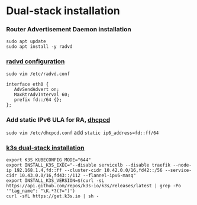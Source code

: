 # Dual-stack installation

### Router Advertisement Daemon installation
```
sudo apt update
sudo apt install -y radvd
```

### [radvd configuration](https://linux.die.net/man/5/radvd.conf)
`sudo vim /etc/radvd.conf`
```
interface eth0 {
   AdvSendAdvert on;
   MaxRtrAdvInterval 60;
   prefix fd::/64 {};
};
```

### Add static IPv6 ULA for RA, [dhcpcd](https://www.daemon-systems.org/man/dhcpcd.conf.5.html)
`sudo vim /etc/dhcpcd.conf` add `static ip6_address=fd::ff/64`

### [k3s dual-stack installation](https://docs.k3s.io/installation/network-options#dual-stack-installation)
```
export K3S_KUBECONFIG_MODE="644"
export INSTALL_K3S_EXEC="--disable servicelb --disable traefik --node-ip 192.168.1.4,fd::ff --cluster-cidr 10.42.0.0/16,fd42::/56 --service-cidr 10.43.0.0/16,fd43::/112 --flannel-ipv6-masq"
export INSTALL_K3S_VERSION=$(curl -sL https://api.github.com/repos/k3s-io/k3s/releases/latest | grep -Po '"tag_name": "\K.*?(?=")')
curl -sfL https://get.k3s.io | sh -
```
